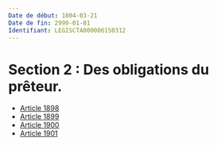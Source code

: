 ```yaml
---
Date de début: 1804-03-21
Date de fin: 2999-01-01
Identifiant: LEGISCTA000006150312
---
```


<h1>Section 2 : Des obligations du prêteur.</h1>

- [Article 1898](article_1898.md)
- [Article 1899](article_1899.md)
- [Article 1900](article_1900.md)
- [Article 1901](article_1901.md)
